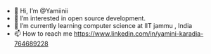 - 👋 Hi, I’m @Yamiinii
- 👀 I’m interested in open source development.
- 🌱 I’m currently learning computer science at IIT jammu , India
- 📫 How to reach me https://www.linkedin.com/in/yamini-karadia-764689228

<!---
Yamiinii/Yamiinii is a ✨ special ✨ repository because its `README.md` (this file) appears on your GitHub profile.
You can click the Preview link to take a look at your changes.
--->
